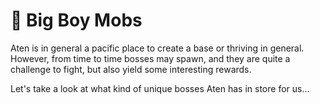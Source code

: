 # 👺 Big Boy Mobs

Aten is in general a pacific place to create a base or thriving in general. However, from time to time bosses may spawn, and they are quite a challenge to fight, but also yield some interesting rewards.

Let's take a look at what kind of unique bosses Aten has in store for us...
